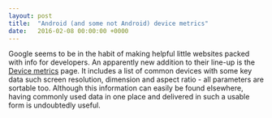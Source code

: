 ```yaml
---
layout: post
title:  "Android (and some not Android) device metrics"
date:   2016-02-08 00:00:00 +0000
---
```

Google seems to be in the habit of making helpful little websites packed with info for developers. An apparently new addition to their line-up is the [Device metrics](https://design.google.com/devices/) page. It includes a list of common devices with some key data such screen resolution, dimension and aspect ratio - all parameters are sortable too. Although this information can easily be found elsewhere, having commonly used data in one place and delivered in such a usable form is undoubtedly useful.